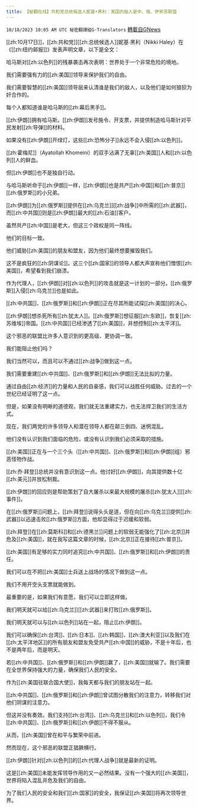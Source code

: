 ```yaml
---
title: 【秘翻在线】共和党总统候选人妮基•黑利：美国的敌人是中、俄、伊邪恶联盟
---
```

`10/18/2023 10:05 AM UTC 秘密翻譯組G-Translators` [轉載自GNews](https://gnews.org/articles/1849274)

[[zh:10月17日]]，[[zh:共和党]][[zh:总统候选人]]妮基·黑利（Nikki Haley）在《[[zh:纽约邮报]]》发表声明文章，以下是全文：

哈马斯对[[zh:以色列]]的残暴袭击再次表明：世界处于一个非常危险的境地。

我们需要强有力的[[zh:美国]]领导来保护我们的自由。

我们需要智慧的[[zh:美国]]领导层来认清谁是我们的敌人，以及他们是如何狼狈为奸合作的。

每个人都知道谁是哈马斯的[[zh:幕后黑手]]。

[[zh:伊朗]]拥有哈马斯。[[zh:伊朗]]发号施令、开支票，并提供制造哈马斯针对平民发射[[zh:导弹]]的材料。

如果没有[[zh:伊朗]]开绿灯，这些[[zh:恐怖分子]]永远不会入侵[[zh:以色列]]。

[[zh:霍梅尼]]（Ayatollah Khomeini）的双手沾满了无辜[[zh:美国]]人和[[zh:以色列]]人的鲜血。

但[[zh:伊朗]]也不是独自行动。

与哈马斯听命于[[zh:伊朗]]一样，[[zh:伊朗]]也是共产[[zh:中国]]和[[zh:普京]][[zh:俄罗斯]]的小兄弟。

[[zh:伊朗]]为[[zh:俄罗斯]]提供在[[zh:乌克兰]][[zh:战争]]中所需的[[zh:武器]]，而[[zh:中共国]]则是[[zh:伊朗]]最大的[[zh:石油]]客户。

虽然共产[[zh:中国]]是老大，但这三个政权是同一阵线。

他们的目标一致。

他们威胁[[zh:美国]]的朋友和盟友，因为他们最终想要摧毁我们。

这不是疯狂的[[zh:阴谋论]]。这三个[[zh:国家]]的领导人都大声宣称他们憎恨[[zh:美国]]，希望看到我们崩溃。

作为代理人，[[zh:伊朗]]对[[zh:以色列]]的攻击就是这一计划的一部分。[[zh:俄罗斯]]入侵[[zh:乌克兰]]也是如此。

[[zh:中共国]]、[[zh:俄罗斯]]和[[zh:伊朗]]正在尽其所能试探[[zh:美国]]的决心。

[[zh:伊朗]]想杀死所有[[zh:犹太人]]。[[zh:俄罗斯]]想征服[[zh:东欧]]，恢复[[zh:苏维埃]]帝国。[[zh:中共国]]已经渗透了[[zh:美国]]，并想控制[[zh:太平洋]]。

这个邪恶的联盟比许多人意识到的更高级、更协调一致。

我们能阻止他们吗？

我们当然可以，而且可以不通过[[zh:战争]]做到这一点。

我们需要重建[[zh:中共国]]、[[zh:俄罗斯]]和[[zh:伊朗]]无法比拟的力量。

通过自由[[zh:经济]]的力量和人民的自豪感，我们可以战胜任何威胁。过去的一个世纪已经证明了这一点。

但是，如果没有明晰的道德观，我们就无法重建实力，也无法捍卫我们的生活方式。

现在，我们两党的许多领导人和潜在领导人都在颠三倒四、迷惘混乱。

他们没有认识到我们面临的危险，或没有认识到我们必须采取的措施。

[[zh:美国]]正在与一个三个头（[[zh:中共国]]、[[zh:俄罗斯]]和[[zh:伊朗]]组）邪恶怪物作战。

[[zh:乔·拜登]]总统并没有意识到这一点。他讨好[[zh:伊朗]]，向其提供数十亿[[zh:美元]]并放松制裁。

[[zh:伊朗]]的回应则是帮助策划了自大屠杀以来最大规模的屠杀[[zh:犹太人]][[zh:事件]]。

在[[zh:俄罗斯]]问题上，[[zh:拜登]]说得头头是道，但在向[[zh:乌克兰]]提供[[zh:武器]]以迅速击败[[zh:俄罗斯]]方面，他却显得过于迟缓和软弱。

[[zh:拜登]]在[[zh:莫斯科]]和[[zh:德黑兰]]问题上的软弱无能强化了[[zh:北京]]并危及[[zh:美国]]，就在我写这篇文章的时候，[[zh:北京]]正在接待[[zh:普京]]。

[[zh:美国]]有足够的实力同时追究[[zh:中共国]]、[[zh:俄罗斯]]和[[zh:伊朗]]的责任。

我们可以在不把[[zh:美国]]士兵送上战场的情况下做到这一点。

我们不用开空头支票就能做到。

最重要的是，如果我们有意愿，我们可以立即这样做。

我们明天就可以给[[zh:乌克兰]][[zh:武器]]来打败[[zh:俄罗斯]]。

我们明天就可以与[[zh:以色列]]站在一起，阻止[[zh:伊朗]]。

我们可以确保[[zh:台湾]]、[[zh:日本]]、[[zh:韩国]]、[[zh:澳大利亚]]以及我们在[[zh:太平洋地区]]的所有朋友和盟友免受共产[[zh:中国]]的威胁，不是十年后，也不是两年后，而是明天。

若[[zh:中共国]]、[[zh:俄罗斯]]和[[zh:伊朗]]赢了，[[zh:美国]]就输了。我们需要在全世界保持强大的力量，确保我们人民的安全。

作为[[zh:美国驻联合国大使]]，我每天都与我们的朋友站在一起。

[[zh:中共国]]、[[zh:俄罗斯]]和[[zh:伊朗]]曾试图分散我们的注意力，转移我们对他们阴谋的注意力。

但这并没有奏效。我们支持[[zh:台湾]]、[[zh:乌克兰]]和[[zh:以色列]]，我们令[[zh:中共国]]、[[zh:俄罗斯]]和[[zh:伊朗]]不得不服从。

从而，[[zh:美国]]曾在和平与繁荣中前进。

然而现在，这个邪恶的联盟正猖獗横行。

[[zh:伊朗]]针对[[zh:以色列]]的[[zh:代理人战争]]就是最新的证明。

这是[[zh:美国]]未能发挥领导作用的又一必然结果。没有一个强大的[[zh:美国]]，世界将陷入混乱并危及我们的自由。

为了我们人民的安全和我们[[zh:国家]]的安全，我保证[[zh:美国]]将再次领导世界。
